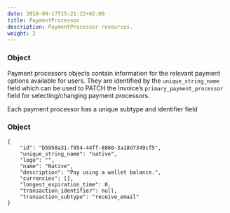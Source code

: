 ```yaml
---
date: 2018-09-17T15:21:22+02:00
title: PaymentProcessor
description: PaymentProcessor resources.
weight: 2
---
```


### Object

Payment processors objects contain information for the relevant payment options available for users. They are identified by the `unique_string_name` field which can be used to PATCH the Invoice’s `primary_payment_processor` field for selecting/changing payment processors.

Each payment processor has a unique subtype and identifier field

### Object

```
{
    "id": "b5950a31-f954-44ff-8860-3a18d7349cf5",
    "unique_string_name": "native",
    "logo": "",
    "name": "Native",
    "description": "Pay using a wallet balance.",
    "currencies": [],
    "longest_expiration_time": 0,
    "transaction_identifier": null,
    "transaction_subtype": "receive_email"
}
```
